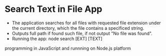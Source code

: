 # Search Text in File App
  - The application searches for all files with requested file extension under the current directory, which the file contains a specificed     string.
  - Outputs full path if found such file, if not output "No file was found".
  - Running the app: node search [EXT] [TEXT]

programming in JavaScript and runnning on Node.js platform
